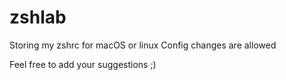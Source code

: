 # zshlab
Storing my zshrc for macOS or linux
Config changes are allowed

Feel free to add your suggestions ;)
